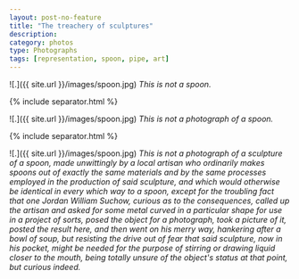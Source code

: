 ```yaml
---
layout: post-no-feature
title: "The treachery of sculptures"
description:
category: photos
type: Photographs
tags: [representation, spoon, pipe, art]
---
```


![.]({{ site.url }}/images/spoon.jpg)
*This is not a spoon.*

{% include separator.html %}

![.]({{ site.url }}/images/spoon.jpg)
*This is not a photograph of a spoon.*

{% include separator.html %}

![.]({{ site.url }}/images/spoon.jpg)
*This is not a photograph of a sculpture of a spoon, made unwittingly by a local artisan who ordinarily makes spoons out of exactly the same materials and by the same processes employed in the production of said sculpture, and which would otherwise be identical in every which way to a spoon, except for the troubling fact that one Jordan William Suchow, curious as to the consequences, called up the artisan and asked for some metal curved in a particular shape for use in a project of sorts, posed the object for a photograph, took a picture of it, posted the result here, and then went on his merry way, hankering after a bowl of soup, but resisting the drive out of fear that said sculpture, now in his pocket, might be needed for the purpose of stirring or drawing liquid closer to the mouth, being totally unsure of the object's status at that point, but curious indeed.*
